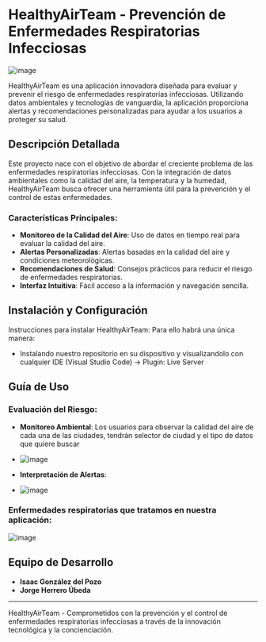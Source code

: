 # HealthyAirTeam - Prevención de Enfermedades Respiratorias Infecciosas
![image](https://github.com/IsaacGonzalez1/HealthyAirTeam/assets/72462257/fbeb24c1-51ac-4f60-bfb4-96830cf58f35)

HealthyAirTeam es una aplicación innovadora diseñada para evaluar y prevenir el riesgo de enfermedades respiratorias infecciosas. Utilizando datos ambientales y tecnologías de vanguardia, la aplicación proporciona alertas y recomendaciones personalizadas para ayudar a los usuarios a proteger su salud.

## Descripción Detallada

Este proyecto nace con el objetivo de abordar el creciente problema de las enfermedades respiratorias infecciosas. Con la integración de datos ambientales como la calidad del aire, la temperatura y la humedad, HealthyAirTeam busca ofrecer una herramienta útil para la prevención y el control de estas enfermedades. 

### Características Principales:

- **Monitoreo de la Calidad del Aire**: Uso de datos en tiempo real para evaluar la calidad del aire.
- **Alertas Personalizadas**: Alertas basadas en la calidad del aire y condiciones meteorológicas.
- **Recomendaciones de Salud**: Consejos prácticos para reducir el riesgo de enfermedades respiratorias.
- **Interfaz Intuitiva**: Fácil acceso a la información y navegación sencilla.

## Instalación y Configuración

Instrucciones para instalar HealthyAirTeam: Para ello habrá una única manera:
- Instalando nuestro repositorio en su dispositivo y visualizandolo con cualquier IDE (Visual Studio Code) -> Plugin: Live Server

## Guía de Uso

### Evaluación del Riesgo:
- **Monitoreo Ambiental**: Los usuarios para observar la calidad del aire de cada una de las ciudades, tendrán selector de ciudad y el tipo de datos que quiere buscar
- ![image](https://github.com/IsaacGonzalez1/HealthyAirTeam/assets/72462257/59de80f3-022e-43a1-9b44-a1a18837930d)

- **Interpretación de Alertas**:
- ![image](https://github.com/IsaacGonzalez1/HealthyAirTeam/assets/72462257/299bb1e4-93ab-4c56-b57f-91e3f12d2f79)

### Enfermedades respiratorias que tratamos en nuestra aplicación:
![image](https://github.com/IsaacGonzalez1/HealthyAirTeam/assets/72462257/6fb497e5-6a31-4e89-aaf5-7d1db1e6cf8a)


## Equipo de Desarrollo

- **Isaac González del Pozo**
- **Jorge Herrero Úbeda**


---

HealthyAirTeam - Comprometidos con la prevención y el control de enfermedades respiratorias infecciosas a través de la innovación tecnológica y la concienciación.

